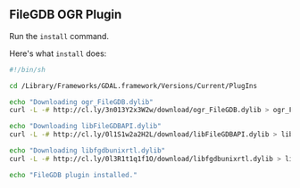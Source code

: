 ## FileGDB OGR Plugin

Run the `install` command.

Here's what `install` does:

```sh
#!/bin/sh

cd /Library/Frameworks/GDAL.framework/Versions/Current/PlugIns

echo "Downloading ogr_FileGDB.dylib"
curl -L -# http://cl.ly/3n013Y2x3W2w/download/ogr_FileGDB.dylib > ogr_FileGDB.dylib

echo "Downloading libFileGDBAPI.dylib"
curl -L -# http://cl.ly/0l1S1w2a2H2L/download/libFileGDBAPI.dylib > libFileGDBAPI.dylib

echo "Downloading libfgdbunixrtl.dylib"
curl -L -# http://cl.ly/0l3R1t1q1f1O/download/libfgdbunixrtl.dylib > libfgdbunixrtl.dylib

echo "FileGDB plugin installed."
```
